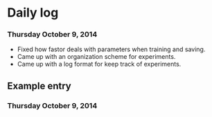 # Daily log

### Thursday October 9, 2014
+ Fixed how fastor deals with parameters when training and saving.
+ Came up with an organization scheme for experiments.
+ Came up with a log format for keep track of experiments.


## Example entry

### Thursday October 9, 2014